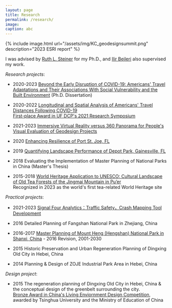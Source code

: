 ```yaml
---
layout: page
title: Research
permalink: /research/
image: 
caption: abc
---
```

{% include image.html url="/assets/img/KC_geodesignsummit.png" description="2023 ESRI report" %}

<!-- If I were advising a young person today... I would say "Take statistics, but remember that the great adventure of statistics is in gathering and using data to solve interesting an important real world problems".  - **Leo Breiman**

{% include image.html url="/assets/img/diamond_head.jpeg" description="discription here" %}

<br />

I am broadly interested in ....
More specifically I'm interested in:

* Official Statistics
* GeoSpatial Analysis  -->

I was advised by [Ruth L. Steiner](https://dcp.ufl.edu/faculties/ruth-l-steiner/) for my Ph.D., and [Ilir Bejleri](https://dcp.ufl.edu/faculties/bejleri-ilir/) also supervised my work.

*Research projects*:

* 2020-2023 [Beyond the Early Disruption of COVID-19: Americans' Travel Adaptations and Their Associations With Social Vulnerability and the Built Environment](https://www.proquest.com/docview/2880653621?pq-origsite=gscholar&fromopenview=true&sourcetype=Dissertations%20&%20Theses) (Ph.D. Dissertation)

<!-- * 2020-2023 Beyond the early disruption of COVID-19: Americans’ travel changes and adaptations (Dissertation)

* 2020-2023 Exploring the relationships between social vulnerability and Americans' travel adaptations beyond the early disruption of COVID-19 (Dissertation)

* 2020-2023 Beyond the early disruption of COVID-19: the association between the built environment and travel adaptations by multi-unit housing residents in Manhattan and the Bronx, NY (Dissertation)  -->

* 2020-2022 [Longitudinal and Spatial Analysis of Americans' Travel Distances Following COVID-19](https://www.sciencedirect.com/science/article/pii/S1361920922002401?via%3Dihub)
  <br />[First-place Award in UF DCP's 2021 Research Symposium](https://dcp.ufl.edu/news/2021symposiumstudentposterwinners/)

* 2021-2023 [Immersive Virtual Reality versus 360 Panorama for People's Visual Evaluation of Geodesign Projects](https://mediaspace.esri.com/media/t/1_tx8ijpki)

* 2020 [Enhancing Resilience of Port St. Joe, FL](https://dcp.ufl.edu/frc/building-a-resilient-urban-park-system-in-port-st-joe/)

* 2019 [Quantifying Landscape Performance of Depot Park, Gainesville, FL](https://www.landscapeperformance.org/case-study-briefs/depot-park-phases-1-2)

* 2018 Evaluating the Implementation of Master Planning of National Parks in China (Master's Thesis)

* 2015-2018 [World Heritage Application to UNESCO: Cultural Landscape of Old Tea Forests of the Jingmai Mountain in Pu’er](https://whc.unesco.org/en/list/1665/) <br />Recognized in 2023 as the world's first tea-related World Heritage site


*Practical projects*:

* 2021-2023 [Signal Four Analytics：Traffic Safety，Crash Mapping Tool Development](https://www.geoplan.ufl.edu/portfolio/s4/)
<!-- [Project page](https://www.geoplan.ufl.edu/portfolio/s4/); [Dashboard](https://signal4analytics.com/)-->


* 2016 Detailed Planning of Fangshan National Park in Zhejiang, China

* 2016-2017 [Master Planning of Mount Heng (Hengshan) National Park in Shanxi, China](https://www.pkuplanning.com/html/pic/d/598.html) - 2016 Revision, 2001-2030

* 2015 Historic Preservation and Urban Regeneration Planning of Dingxing Old City in Hebei, China

* 2014 Planning & Design of ZOJE Industrial Park Area in Hebei, China


*Design project*:

* 2015 The regeneration planning of Dingxing Old City in Hebei, China & the conceptual design of the greenbelt surrounding the city.
  <br />[Bronze Award in China's Living Enviornment Design Competition]([https://www.pkuplanning.com/html/pic/d/598.html](http://www.xuenianjiang.com/notice/show.php?itemid=8)), awarded by Tsinghua University and the Ministry of Education of China

<!-- *Updated: July 2024* -->
